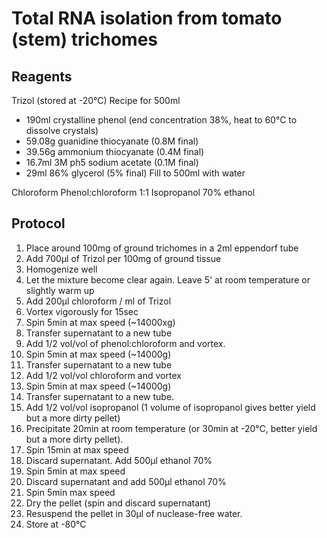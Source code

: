 # Total RNA isolation from tomato (stem) trichomes

## Reagents
Trizol (stored at -20°C)
Recipe for 500ml
*  190ml crystalline phenol (end concentration 38%, heat to 60°C to dissolve crystals)
*  59.08g guanidine thiocyanate (0.8M final)
*  39.56g ammonium thiocyanate  (0.4M final)
*  16.7ml 3M ph5 sodium acetate (0.1M final)
*  29ml 86% glycerol (5% final)
Fill to 500ml with water

Chloroform
Phenol:chloroform 1:1
Isopropanol
70% ethanol

## Protocol
1.  Place around 100mg of ground trichomes in a 2ml eppendorf tube
2.  Add 700µl of Trizol per 100mg of ground tissue
3.  Homogenize well
4.  Let the mixture become clear again. Leave 5' at room temperature or slightly warm up
5.  Add 200µl chloroform / ml of Trizol
6.  Vortex vigorously for 15sec
7.  Spin 5min at max speed (~14000xg)
8.  Transfer supernatant to a new tube
9.  Add 1/2 vol/vol of phenol:chloroform and vortex. 
10. Spin 5min at max speed (~14000g)
11. Transfer supernatant to a new tube
12. Add 1/2 vol/vol chloroform and vortex
13. Spin 5min at max speed (~14000g)
14. Transfer supernatant to a new tube. 
15. Add 1/2 vol/vol isopropanol (1 volume of isopropanol gives better yield but a more dirty pellet)
16. Precipitate 20min at room temperature (or 30min at -20°C, better yield but a more dirty pellet).
17. Spin 15min at max speed 
18. Discard supernatant. Add 500µl ethanol 70%
19. Spin 5min at max speed
20. Discard supernatant and add 500µl ethanol 70%
21. Spin 5min max speed
22. Dry the pellet (spin and discard supernatant)
23. Resuspend the pellet in 30µl of nuclease-free water.
24. Store at -80°C


